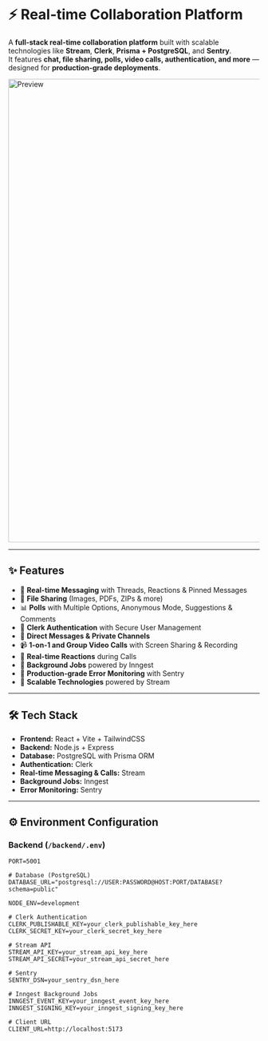 # ⚡ Real-time Collaboration Platform

A **full-stack real-time collaboration platform** built with scalable technologies like **Stream**, **Clerk**, **Prisma + PostgreSQL**, and **Sentry**.  
It features **chat, file sharing, polls, video calls, authentication, and more** — designed for **production-grade deployments**.

<img width="1601" height="928" alt="Preview" src="https://github.com/user-attachments/assets/603d599b-55bd-4dcf-aa41-643d387f182d" />

---

## ✨ Features
- 💬 **Real-time Messaging** with Threads, Reactions & Pinned Messages  
- 📂 **File Sharing** (Images, PDFs, ZIPs & more)  
- 📊 **Polls** with Multiple Options, Anonymous Mode, Suggestions & Comments  
- 🔐 **Clerk Authentication** with Secure User Management  
- 📨 **Direct Messages & Private Channels**  
- 📹 **1-on-1 and Group Video Calls** with Screen Sharing & Recording  
- 🎉 **Real-time Reactions** during Calls  
- 🔧 **Background Jobs** powered by Inngest  
- 🚨 **Production-grade Error Monitoring** with Sentry  
- 🎯 **Scalable Technologies** powered by Stream  

---

## 🛠 Tech Stack
- **Frontend:** React + Vite + TailwindCSS  
- **Backend:** Node.js + Express  
- **Database:** PostgreSQL with Prisma ORM  
- **Authentication:** Clerk  
- **Real-time Messaging & Calls:** Stream  
- **Background Jobs:** Inngest  
- **Error Monitoring:** Sentry  

---

## ⚙️ Environment Configuration

### Backend (`/backend/.env`)
```env
PORT=5001

# Database (PostgreSQL)
DATABASE_URL="postgresql://USER:PASSWORD@HOST:PORT/DATABASE?schema=public"

NODE_ENV=development

# Clerk Authentication
CLERK_PUBLISHABLE_KEY=your_clerk_publishable_key_here
CLERK_SECRET_KEY=your_clerk_secret_key_here

# Stream API
STREAM_API_KEY=your_stream_api_key_here
STREAM_API_SECRET=your_stream_api_secret_here

# Sentry
SENTRY_DSN=your_sentry_dsn_here

# Inngest Background Jobs
INNGEST_EVENT_KEY=your_inngest_event_key_here
INNGEST_SIGNING_KEY=your_inngest_signing_key_here

# Client URL
CLIENT_URL=http://localhost:5173
